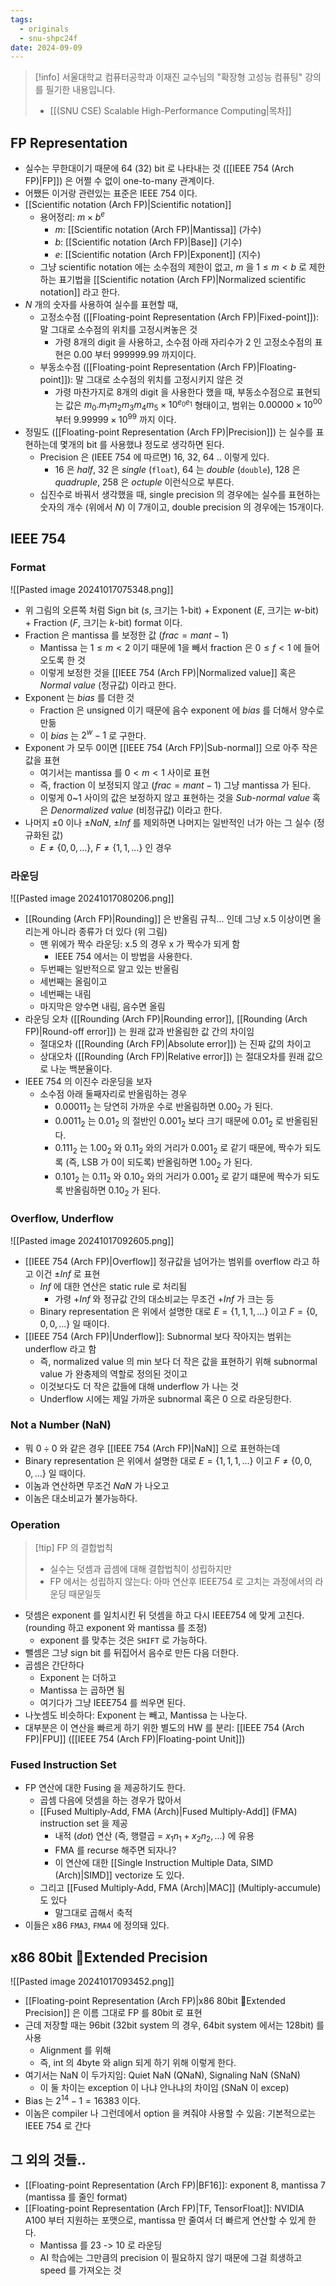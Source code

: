 ```yaml
---
tags:
  - originals
  - snu-shpc24f
date: 2024-09-09
---
```

> [!info] 서울대학교 컴퓨터공학과 이재진 교수님의 "확장형 고성능 컴퓨팅" 강의를 필기한 내용입니다.
> - [[(SNU CSE) Scalable High-Performance Computing|목차]]

## FP Representation

- 실수는 무한대이기 때문에 64 (32) bit 로 나타내는 것 ([[IEEE 754 (Arch FP)|FP]]) 은 어쩔 수 없이 one-to-many 관계이다.
- 어쨌든 이거랑 관련있는 표준은 IEEE 754 이다.
- [[Scientific notation (Arch FP)|Scientific notation]]
	- 용어정리: $m \times b^{e}$
		- $m$: [[Scientific notation (Arch FP)|Mantissa]] (가수)
		- $b$: [[Scientific notation (Arch FP)|Base]] (기수)
		- $e$: [[Scientific notation (Arch FP)|Exponent]] (지수)
	- 그냥 scientific notation 에는 소수점의 제한이 없고, $m$ 을 $1 \leq m < b$ 로 제한하는 표기법을 [[Scientific notation (Arch FP)|Normalized scientific notation]] 라고 한다.
- $N$ 개의 숫자를 사용하여 실수를 표현할 때,
	- 고정소수점 ([[Floating-point Representation (Arch FP)|Fixed-point]]): 말 그대로 소수점의 위치를 고정시켜놓은 것
		- 가령 8개의 digit 을 사용하고, 소수점 아래 자리수가 2 인 고정소수점의 표현은 $0.00$ 부터 $999999.99$ 까지이다.
	- 부동소수점 ([[Floating-point Representation (Arch FP)|Floating-point]]): 말 그대로 소수점의 위치를 고정시키지 않은 것
		- 가령 마찬가지로 8개의 digit 을 사용한다 했을 때, 부동소수점으로 표현되는 값은 $m_{0}.m_{1}m_{2}m_{3}m_{4}m_{5} \times 10^{e_{0}e_{1}}$ 형태이고, 범위는 $0.00000 \times 10^{00}$ 부터 $9.99999 \times 10^{99}$ 까지 이다.
- 정밀도 ([[Floating-point Representation (Arch FP)|Precision]]) 는 실수를 표현하는데 몇개의 bit 를 사용했냐 정도로 생각하면 된다.
	- Precision 은 (IEEE 754 에 따르면) 16, 32, 64 .. 이렇게 있다.
		- 16 은 *half*, 32 은 *single* (`float`), 64 는 *double* (`double`), 128 은 *quadruple*, 258 은 *octuple* 이런식으로 부른다.
	- 십진수로 바꿔서 생각했을 때, single precision 의 경우에는 실수를 표현하는 숫자의 개수 (위에서 $N$) 이 7개이고, double precision 의 경우에는 15개이다.

## IEEE 754

### Format

![[Pasted image 20241017075348.png]]

- 위 그림의 오른쪽 처럼 Sign bit ($s$, 크기는 1-bit) + Exponent ($E$, 크기는 $w$-bit) + Fraction ($F$, 크기는 $k$-bit) format 이다.
- Fraction 은 mantissa 를 보정한 값 ($frac = mant - 1$)
	- Mantissa 는 $1 \leq m < 2$ 이기 때문에 1을 빼서 fraction 은 $0 \leq f < 1$ 에 들어오도록 한 것
	- 이렇게 보정한 것을 [[IEEE 754 (Arch FP)|Normalized value]] 혹은 *Normal value* (정규값) 이라고 한다.
- Exponent 는 $bias$ 를 더한 것
	- Fraction 은 unsigned 이기 때문에 음수 exponent 에 $bias$ 를 더해서 양수로 만듦
	- 이 $bias$ 는 $2^{w} - 1$ 로 구한다.
- Exponent 가 모두 0이면 [[IEEE 754 (Arch FP)|Sub-normal]] 으로 아주 작은 값을 표현
	- 여기서는 mantissa 를 $0 < m < 1$ 사이로 표현
	- 즉, fraction 이 보정되지 않고 ($frac = mant - 1$) 그냥 mantissa 가 된다.
	- 이렇게 0~1 사이의 값은 보정하지 않고 표현하는 것을 *Sub-normal value* 혹은 *Denormalized value* (비정규값) 이라고 한다.
- 나머지 $\pm 0$ 이나 $\pm NaN$, $\pm Inf$ 를 제외하면 나머지는 일반적인 너가 아는 그 실수 (정규화된 값)
	- $E \neq \{0, 0, ...\}$, $F \neq \{1, 1, ...\}$ 인 경우

### 라운딩

![[Pasted image 20241017080206.png]]

- [[Rounding (Arch FP)|Rounding]] 은 반올림 규칙... 인데 그냥 x.5 이상이면 올리는게 아니라 종류가 더 있다 (위 그림)
	- 맨 위에가 짝수 라운딩: x.5 의 경우 x 가 짝수가 되게 함
		- IEEE 754 에서는 이 방법을 사용한다.
	- 두번째는 일반적으로 알고 있는 반올림
	- 세번째는 올림이고
	- 네번째는 내림
	- 마지막은 양수면 내림, 음수면 올림
- 라운딩 오차 ([[Rounding (Arch FP)|Rounding error]], [[Rounding (Arch FP)|Round-off error]]) 는 원래 값과 반올림한 값 간의 차이임
	- 절대오차 ([[Rounding (Arch FP)|Absolute error]]) 는 진짜 값의 차이고
	- 상대오차 ([[Rounding (Arch FP)|Relative error]]) 는 절대오차를 원래 값으로 나눈 백분율이다.
- IEEE 754 의 이진수 라운딩을 보자
	- 소수점 아래 둘째자리로 반올림하는 경우
		- $0.00011_{2}$ 는 당연히 가까운 수로 반올림하면 $0.00_{2}$ 가 된다.
		- $0.0011_{2}$ 는 $0.01_{2}$ 의 절반인 $0.001_{2}$ 보다 크기 때문에 $0.01_{2}$ 로 반올림된다.
		- $0.111_{2}$ 는 $1.00_{2}$ 와 $0.11_{2}$ 와의 거리가 $0.001_{2}$ 로 같기 때문에, 짝수가 되도록 (즉, LSB 가 0이 되도록) 반올림하면 $1.00_{2}$ 가 된다.
		- $0.101_{2}$ 는 $0.11_{2}$ 와 $0.10_{2}$ 와의 거리가 $0.001_{2}$ 로 같기 떄문에 짝수가 되도록 반올림하면 $0.10_{2}$ 가 된다.

### Overflow, Underflow

![[Pasted image 20241017092605.png]]

- [[IEEE 754 (Arch FP)|Overflow]] 정규값을 넘어가는 범위를 overflow 라고 하고 이건 $\pm Inf$ 로 표현
	- $Inf$ 에 대한 연산은 static rule 로 처리됨
		- 가령 $+Inf$ 와 정규값 간의 대소비교는 무조건 $+Inf$ 가 크는 등
	- Binary representation 은 위에서 설명한 대로 $E=\{1,1,1,...\}$ 이고 $F=\{0,0,0,...\}$ 일 때이다.
- [[IEEE 754 (Arch FP)|Underflow]]: Subnormal 보다 작아지는 범위는 underflow 라고 함
	- 즉, normalized value 의 min 보다 더 작은 값을 표현하기 위해 subnormal value 가 완충제의 역할로 정의된 것이고
	- 이것보다도 더 작은 값들에 대해 underflow 가 나는 것
	- Underflow 시에는 제일 가까운 subnormal 혹은 0 으로 라운딩한다.

### Not a Number (NaN)

- 뭐 $0 \div 0$ 와 같은 경우 [[IEEE 754 (Arch FP)|NaN]] 으로 표현하는데
- Binary representation 은 위에서 설명한 대로 $E=\{1,1,1,...\}$ 이고 $F \neq \{0,0,0,...\}$ 일 때이다.
- 이놈과 연산하면 무조건 $NaN$ 가 나오고
- 이놈은 대소비교가 불가능하다.

### Operation

> [!tip] FP 의 결합법칙
> - 실수는 덧셈과 곱셈에 대해 결합법칙이 성립하지만
> - FP 에서는 성립하지 않는다: 아마 연산후 IEEE754 로 고치는 과정에서의 라운딩 때문일듯

- 덧셈은 exponent 를 일치시킨 뒤 덧셈을 하고 다시 IEEE754 에 맞게 고친다. (rounding 하고 exponent 와 mantissa 를 조정)
	- exponent 를 맞추는 것은 `SHIFT` 로 가능하다.
- 뺄셈은 그냥 sign bit 를 뒤집어서 음수로 만든 다음 더한다.
- 곱셈은 간단하다
	- Exponent 는 더하고
	- Mantissa 는 곱하면 됨
	- 여기다가 그냥 IEEE754 를 씌우면 된다.
- 나눗셈도 비슷하다: Exponent 는 빼고, Mantissa 는 나눈다.
- 대부분은 이 연산을 빠르게 하기 위한 별도의 HW 를 분리: [[IEEE 754 (Arch FP)|FPU]] ([[IEEE 754 (Arch FP)|Floating-point Unit]])

### Fused Instruction Set

- FP 연산에 대한 Fusing 을 제공하기도 한다.
	- 곱셈 다음에 덧셈을 하는 경우가 많아서
	- [[Fused Multiply-Add, FMA (Arch)|Fused Multiply-Add]] (FMA) instruction set 을 제공
		- 내적 (_dot_) 연산 (즉, 행렬곱 = $x_{1}n_{1} + x_{2}n_{2}, ...$) 에 유용
		- FMA 를 recurse 해주면 되자나?
		- 이 연산에 대한 [[Single Instruction Multiple Data, SIMD (Arch)|SIMD]] vectorize 도 있다.
	- 그리고 [[Fused Multiply-Add, FMA (Arch)|MAC]] (Multiply-accumule) 도 있다
		- 말그대로 곱해서 축적
- 이들은 x86 `FMA3`, `FMA4` 에 정의돼 있다.

## x86 80bit Extended Precision

![[Pasted image 20241017093452.png]]

- [[Floating-point Representation (Arch FP)|x86 80bit Extended Precision]] 은 이름 그대로 FP 를 80bit 로 표현
- 근데 저장할 때는 96bit (32bit system 의 경우, 64bit system 에서는 128bit) 를 사용
	- Alignment 를 위해
	- 즉, int 의 4byte 와 align 되게 하기 위해 이렇게 한다.
- 여기서는 NaN 이 두가지임: Quiet NaN (QNaN), Signaling NaN (SNaN)
	- 이 둘 차이는 exception 이 나냐 안나냐의 차이임 (SNaN 이 excep)
- Bias 는 $2^{14}-1=16383$ 이다.
- 이놈은 compiler 나 그런데에서 option 을 켜줘야 사용할 수 있음: 기본적으로는 IEEE 754 로 간다

## 그 외의 것들..

- [[Floating-point Representation (Arch FP)|BF16]]: exponent 8, mantissa 7 (mantissa 를 줄인 format)
- [[Floating-point Representation (Arch FP)|TF, TensorFloat]]: NVIDIA A100 부터 지원하는 포맷으로, mantissa 만 줄여서 더 빠르게 연산할 수 있게 한다.
	- Mantissa 를 23 -> 10 로 라운딩
	- AI 학습에는 그만큼의 precision 이 필요하지 않기 때문에 그걸 희생하고 speed 를 가져오는 것